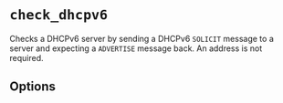 # `check_dhcpv6`

Checks a DHCPv6 server by sending a DHCPv6 `SOLICIT` message to a server and expecting a `ADVERTISE` message back. An address is not required.

## Options

